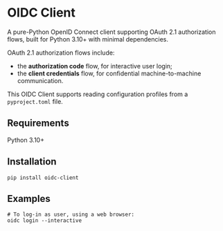 OIDC Client
===========

A pure-Python OpenID Connect client supporting OAuth 2.1 authorization flows, built for Python 3.10+ with minimal dependencies.

OAuth 2.1 authorization flows include:
- the **authorization code** flow, for interactive user login;
- the **client credentials** flow, for confidential machine-to-machine communication.

This OIDC Client supports reading configuration profiles from a `pyproject.toml` file.


Requirements
------------

Python 3.10+



Installation
------------

```console
pip install oidc-client
```


Examples
--------

```console
# To log-in as user, using a web browser:
oidc login --interactive
```

